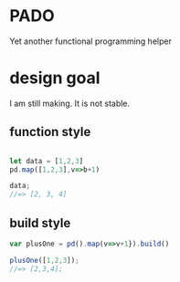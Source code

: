 # PADO
Yet another functional programming helper



# design goal
I am still making. It is not stable.

## function style
```javascript

let data = [1,2,3]
pd.map([1,2,3],v=>b+1)

data;
//=> [2, 3, 4]
```


##  build style

```javascript
var plusOne = pd().map(v=>v+1}).build()

plusOne([1,2,3]);
//=> [2,3,4];
```
